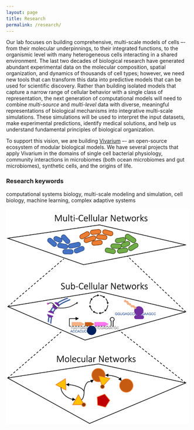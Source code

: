 ```yaml
---
layout: page
title: Research
permalink: /research/
---
```


Our lab focuses on building comprehensive, multi-scale models of cells –- from their molecular underpinnings, 
to their integrated functions, to the organismic level with many heterogeneous cells interacting in a shared environment. 
The last two decades of biological research have generated abundant experimental data on the molecular composition, 
spatial organization, and dynamics of thousands of cell types; however, we need new tools that can transform this data 
into predictive models that can be used for scientific discovery. Rather than building isolated models that capture a 
narrow range of cellular behavior with a single class of representation, the next generation of computational models 
will need to combine *multi-source* and *multi-level* data with diverse, meaningful representations of biological 
mechanisms into integrative multi-scale simulations. These simulations will be used to interpret the input datasets, 
make experimental predictions, identify medical solutions, and help us understand fundamental principles of biological 
organization.

To support this vision, we are building [Vivarium](https://vivarium-collective.github.io) –- an open-source 
ecosystem of modular biological models. We have several projects that apply Vivarium in the domains of single cell 
bacterial physiology, community interactions in microbiomes (both ocean microbiomes and gut microbiomes), 
synthetic cells, and the origins of life.


### Research keywords
computational systems biology, 
multi-scale modeling and simulation, 
cell biology,
machine learning, 
complex adaptive systems 

<img src="https://raw.githubusercontent.com/eagmon/eagmon.github.io/master/images/multiscale_network.png" alt="MultiscaleNetwork" width="500" />

